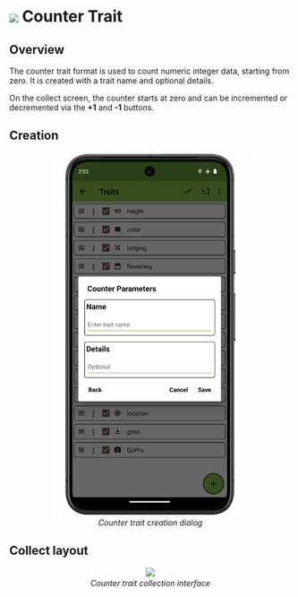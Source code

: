 <img ref="counter" style="vertical-align: middle;" src="_static/icons/formats/numeric-positive.png" width="40px"> Counter Trait
=====================================================================================

Overview
--------

The counter trait format is used to count numeric integer data, starting
from zero. It is created with a trait name and optional details.

On the collect screen, the counter starts at zero and can be incremented
or decremented via the **+1** and **-1** buttons.

Creation
--------

<figure align="center" class="image">
  <img src="_static/images/traits/formats/create_counter_framed.png" width="350px"> 
  <figcaption><i>Counter trait creation dialog</i></figcaption> 
</figure>

Collect layout
--------------

<figure align="center" class="image">
  <img src="_static/images/traits/formats/collect_counter_framed.png" width="350px"> 
  <figcaption><i>Counter trait collection interface</i></figcaption> 
</figure>